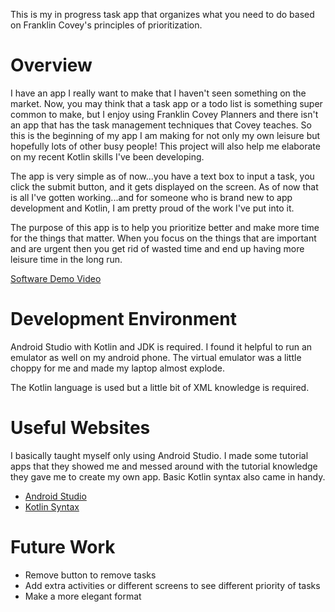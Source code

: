 This is my in progress task app that organizes what you need to do based on Franklin Covey's principles of prioritization.

# Overview

I have an app I really want to make that I haven't seen something on the market. Now, you may think that a task app or a todo list is something super common to make, but I enjoy using Franklin Covey Planners and there isn't an app that has the task management techniques that Covey teaches. So this is the beginning of my app I am making for not only my own leisure but hopefully lots of other busy people! This project will also help me elaborate on my recent Kotlin skills I've been developing.

The app is very simple as of now...you have a text box to input a task, you click the submit button, and it gets displayed on the screen. As of now that is all I've gotten working...and for someone who is brand new to app development and Kotlin, I am pretty proud of the work I've put into it. 

The purpose of this app is to help you prioritize better and make more time for the things that matter. When you focus on the things that are important and are urgent then you get rid of wasted time and end up having more leisure time in the long run. 


[Software Demo Video](https://www.youtube.com/watch?v=hcJ4Oq3todw)

# Development Environment

Android Studio with Kotlin and JDK is required. I found it helpful to run an emulator as well on my android phone. The virtual emulator was a little choppy for me and made my laptop almost explode. 

The Kotlin language is used but a little bit of XML knowledge is required. 

# Useful Websites

I basically taught myself only using Android Studio. I made some tutorial apps that they showed me and messed around with the tutorial knowledge they gave me to create my own app. Basic Kotlin syntax also came in handy.
* [Android Studio](https://developer.android.com/studio)
* [Kotlin Syntax](https://kotlinlang.org/docs/basic-syntax.html)

# Future Work

* Remove button to remove tasks
* Add extra activities or different screens to see different priority of tasks
* Make a more elegant format
